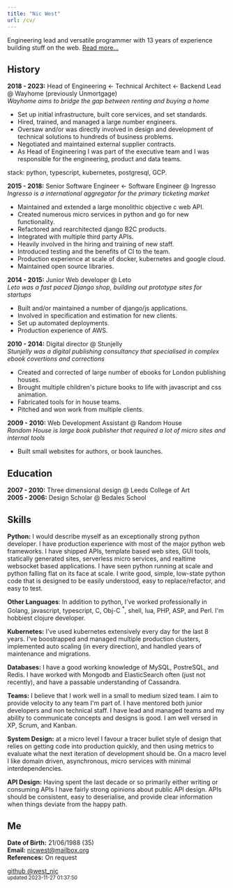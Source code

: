 ```yaml
---
title: "Nic West"
url: /cv/
---
```


Engineering lead and versatile programmer with 13 years of experience building
stuff on the web. [Read more...][about]

History
-------

**2018 - 2023:** Head of Engineering &larr; Technical Architect &larr; Backend Lead  @ Wayhome (previously Unmortgage)     
*Wayhome aims to bridge the gap between renting and buying a home*

* Set up initial infrastructure, built core services, and set standards.
* Hired, trained, and managed a large number engineers.
* Oversaw and/or was directly involved in design and development of technical
  solutions to hundreds of business problems.
* Negotiated and maintained external supplier contracts.
* As Head of Engineering I was part of the executive team and I was responsible
  for the engineering, product and data teams.

stack: python, typescript, kubernetes, postgresql, GCP.

**2015 - 2018:** Senior Software Engineer &larr; Software Engineer @ Ingresso    
*Ingresso is a international aggregator for the  primary ticketing market*

* Maintained and extended a large monolithic objective c web API. 
* Created numerous micro services in python and go for new functionality.
* Refactored and rearchitected django B2C products. 
* Integrated with multiple third party APIs.
* Heavily involved in the hiring and training of new staff.
* Introduced testing and the benefits of CI to the team.
* Production experience at scale of docker, kubernetes and google cloud.
* Maintained open source libraries.


**2014 - 2015:** Junior Web developer @ Leto   
*Leto was a fast paced Django shop, building out prototype sites for startups*   

* Built and/or maintained a number of django/js applications. 
* Involved in specification and estimation for new clients.
* Set up automated deployments.
* Production experience of AWS.

**2010 - 2014:** Digital director @ Stunjelly   
*Stunjelly was a digital publishing consultancy that specialised in complex
ebook covertions and corrections*   

* Created and corrected of large number of ebooks for London publishing
  houses.
* Brought multiple children's picture books to life with javascript and css
  animation.
* Fabricated tools for in house teams.
* Pitched and won work from multiple clients.

**2009 - 2010:** Web Development Assistant @ Random House   
*Random House is large book publisher that required a lot of micro sites and
internal tools*   

* Built small websites for authors, or book launches.

Education
---------
**2007 - 2010:** Three dimensional design @ Leeds College of Art   
**2005 - 2006:** Design Scholar @ Bedales School

Skills
------

**Python:** I would describe myself as an exceptionally strong python
developer. I have production experience with most of the major python web
frameworks. I have shipped APIs, template based web sites, GUI tools,
statically generated sites, serverless micro services, and realtime websocket
based applications. I have seen python running at scale and python falling
flat on its face at scale. I write good, simple, low-state python code that
is designed to be easily understood, easy to replace/refactor, and easy to
test.

**Other Languages**: In addition to python, I've worked professionally in
Golang, javascript, typescript, C, Obj-C <sup>\*</sup>, shell, lua, PHP, ASP,
and Perl. I'm hobbiest clojure developer.

**Kubernetes:** I've used kubernetes extensively every day for the last 8
years. I've boostrapped and managed multiple production clusters, implemented
auto scaling (in every direction), and handled years of maintenance and
migrations. 

**Databases:** I have a good working knowledge of MySQL, PostreSQL, and
Redis. I have worked with Mongodb and ElasticSearch often (just not recently),
and have a passable understanding of Cassandra.

**Teams:** I believe that I work well in a small to medium sized team. I aim
to provide velocity to any team I'm part of. I have mentored both junior
developers and non technical staff. I have lead and managed teams and my
ability to communicate concepts and designs is good. I am well versed in XP,
Scrum, and Kanban.

**System Design:** at a micro level I favour a tracer bullet style of design
that relies on getting code into production quickly, and then using metrics
to evaluate what the next iteration of development should be. On a macro level
I like domain driven, asynchronous, micro services with minimal
interdependencies.

**API Design:** Having spent the last decade or so primarily either writing or
consuming APIs I have fairly strong opinions about public API design. APIs
should be consistent, easy to deserialise, and provide clear information when
things deviate from the happy path.
 
Me
--

**Date of Birth:** 21/06/1988 (35)    
**Email:** [nicwest@mailbox.org](mailto:nicwest@mailbox.org)   
**References:** On request    

<div class="center">
    <a href="https://github.com/nicwest" class="tooltips" target="_blank">
        <i class="big-icon fab fa-github"></i>
        <span>github</span>
    </a>
    <a href="https://twitter.com/west_nic" class="tooltips" target="_blank">
        <i class="big-icon fab fa-twitter"></i>
        <span>@west_nic</span>
    </a>
<br/>
    <small>updated 2023-11-27 01:37:50</small>
</div>


[about]: /about/
